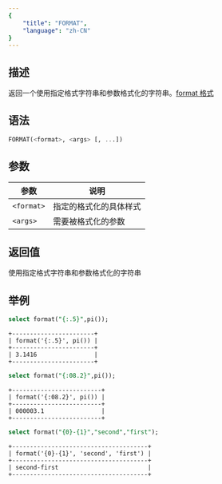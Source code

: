 ```yaml
---
{
    "title": "FORMAT",
    "language": "zh-CN"
}
---
```


<!-- 
Licensed to the Apache Software Foundation (ASF) under one
or more contributor license agreements.  See the NOTICE file
distributed with this work for additional information
regarding copyright ownership.  The ASF licenses this file
to you under the Apache License, Version 2.0 (the
"License"); you may not use this file except in compliance
with the License.  You may obtain a copy of the License at

  http://www.apache.org/licenses/LICENSE-2.0

Unless required by applicable law or agreed to in writing,
software distributed under the License is distributed on an
"AS IS" BASIS, WITHOUT WARRANTIES OR CONDITIONS OF ANY
KIND, either express or implied.  See the License for the
specific language governing permissions and limitations
under the License.
-->

## 描述

返回一个使用指定格式字符串和参数格式化的字符串。[format 格式](https://fmt.dev/11.1/syntax/#format-specification-mini-language)

## 语法

```sql
FORMAT(<format>, <args> [, ...])
```

## 参数

| 参数 | 说明 |
| -- | -- |
| `<format>` | 指定的格式化的具体样式 |
| `<args>` | 需要被格式化的参数|

## 返回值

使用指定格式字符串和参数格式化的字符串

## 举例

```sql
select format("{:.5}",pi());
```

```text
+-----------------------+
| format('{:.5}', pi()) |
+-----------------------+
| 3.1416                |
+-----------------------+
```

```sql
select format("{:08.2}",pi());
```

```text
+-------------------------+
| format('{:08.2}', pi()) |
+-------------------------+
| 000003.1                |
+-------------------------+
```

```sql
select format("{0}-{1}","second","first");
```

```text
+--------------------------------------+
| format('{0}-{1}', 'second', 'first') |
+--------------------------------------+
| second-first                         |
+--------------------------------------+
```
